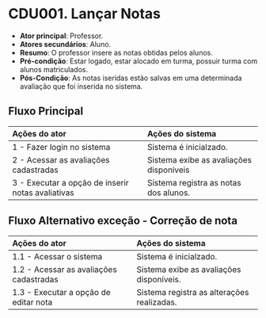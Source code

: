 # CDU001. Lançar Notas

- **Ator principal**: Professor.
- **Atores secundários**: Aluno.	 
- **Resumo**: O professor insere as notas obtidas pelos alunos.
- **Pré-condição**: Estar logado, estar alocado em turma, possuir turma com alunos matriculados.
- **Pós-Condição**: As notas iseridas estão salvas em uma determinada avaliação que foi inserida no sistema.

## Fluxo Principal
| Ações do ator | Ações do sistema |
| :----------------- | :----------------- | 
| 1 -  Fazer login no sistema | Sistema é inicialzado.|  
| 2 -  Acessar as avaliações cadastradas | Sistema exibe as avaliações disponíveis |  
| 3 - Executar a opção de inserir notas avaliativas | Sistema registra as notas dos alunos.| 


## Fluxo Alternativo exceção - Correção de nota
| Ações do ator | Ações do sistema |
| :----------------- |:----------------- | 
| 1.1 - Acessar o sistema | Sistema é inicialzado.|  
| 1.2 - Acessar as avaliações cadastradas | Sistema exibe as avaliações disponíveis. |
| 1.3 - Executar a opção de editar nota | Sistema registra as alterações realizadas. |